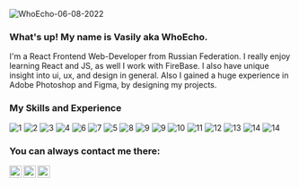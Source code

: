 ![WhoEcho-06-08-2022](https://user-images.githubusercontent.com/71073510/186856358-570ec49c-c6f7-4546-be68-4c9e153974de.png)





### What's up! My name is Vasily aka WhoEcho.
I'm a React Frontend Web-Developer from Russian Federation. I really enjoy learning React and JS, as well I work with FireBase. I also have unique insight into  ui, ux, and design in general. Also I gained a huge experience in Adobe Photoshop and Figma, by designing my projects.


### My Skills and Experience
![1](https://img.shields.io/badge/React-20232A?style=for-the-badge&logo=react&logoColor=61DAFB)
![2](https://img.shields.io/badge/JavaScript-323330?style=for-the-badge&logo=javascript&logoColor=F7DF1E)
![3](https://img.shields.io/badge/HTML5-E34F26?style=for-the-badge&logo=html5&logoColor=white)
![4](https://img.shields.io/badge/CSS3-1572B6?style=for-the-badge&logo=css3&logoColor=white)
![6](https://img.shields.io/badge/firebase-ffca28?style=for-the-badge&logo=firebase&logoColor=black)
![7](https://img.shields.io/badge/Adobe%20Photoshop-31A8FF?style=for-the-badge&logo=Adobe%20Photoshop&logoColor=black)
![5](https://img.shields.io/badge/Figma-F24E1E?style=for-the-badge&logo=figma&logoColor=white)
![8](https://img.shields.io/badge/GitHub%20Pages-222222?style=for-the-badge&logo=GitHub%20Pages&logoColor=white)
![9](https://img.shields.io/badge/GitHub-100000?style=for-the-badge&logo=github&logoColor=white)
![9](https://img.shields.io/badge/Miro-F7C922?style=for-the-badge&logo=Miro&logoColor=050036)
![10](https://img.shields.io/badge/blender-%23F5792A.svg?style=for-the-badge&logo=blender&logoColor=white)
![11](https://img.shields.io/badge/Canva-%2300C4CC.svg?&style=for-the-badge&logo=Canva&logoColor=white)
![12](https://img.shields.io/badge/Postman-FF6C37?style=for-the-badge&logo=Postman&logoColor=white)
![13](https://img.shields.io/badge/WebStorm-000000?style=for-the-badge&logo=WebStorm&logoColor=white)
![14](https://img.shields.io/badge/Visual_Studio-5C2D91?style=for-the-badge&logo=visual%20studio&logoColor=white)
![14](https://img.shields.io/badge/Ubuntu-E95420?style=for-the-badge&logo=ubuntu&logoColor=white)

### You can always contact me there:


<a href="https://t.me/whoecho">
  <img align="left" alt="Abhishek's Instagram" width="22px" src="https://user-images.githubusercontent.com/71073510/183251994-09f7dd9f-f93c-4345-b58b-1a3041a6a888.svg" />
</a>
<a href="https://discord.gg/XGEFkqhEC6">
  <img align="left" alt="Abhishek's Discord" width="22px" src="https://raw.githubusercontent.com/peterthehan/peterthehan/master/assets/discord.svg" />
</a>
<a href="https://vk.com/id738335183">
  <img align="left" alt="Abhishek Naidu | Twitter" width="22px" src="https://user-images.githubusercontent.com/71073510/183251801-6425d5e7-a672-4d04-ae95-7c032786b32b.svg" />

</a>











<!--
**vasilykhromykh/vasilykhromykh** is a ✨ _special_ ✨ repository because its `README.md` (this file) appears on your GitHub profile.

Here are some ideas to get you started:

- 🔭 I’m currently working on my Portfolio
- 🌱 I’m currently learning Typescript and React Fundamental Architecture
- 👯 I’m looking to collaborate on with experienced Senior React Developers


-->
